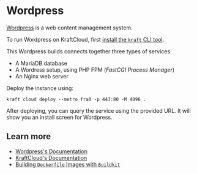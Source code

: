 # Wordpress

[Wordpress](https://wordpress.com/) is a web content management system.

To run Wordpress on KraftCloud, first [install the `kraft` CLI tool](https://unikraft.org/docs/cli).

This Wordpress builds connects together three types of services:

* A MariaDB database
* A Wordress setup, using PHP FPM (*FastCGI Process Manager*)
* An Nginx web server

Deploy the instance using:

```console
kraft cloud deploy --metro fra0 -p 443:80 -M 4096 .
```

After deploying, you can query the service using the provided URL.
It will show you an install screen for Wordpress.

## Learn more

- [Wordpress's Documentation](https://wordpress.org/documentation/)
- [KraftCloud's Documentation](https://docs.kraft.cloud)
- [Building `Dockerfile` Images with `Buildkit`](https://unikraft.org/guides/building-dockerfile-images-with-buildkit)
